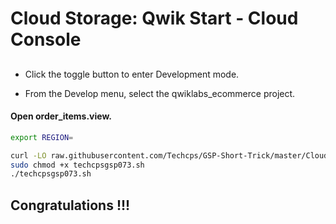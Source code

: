 
# Cloud Storage: Qwik Start - Cloud Console














## 

- Click the toggle button to enter Development mode.

- From the Develop menu, select the qwiklabs_ecommerce project.

#### Open order_items.view.


```bash
export REGION=

curl -LO raw.githubusercontent.com/Techcps/GSP-Short-Trick/master/Cloud%20Storage:%20Qwik%20Start%20-%20Cloud%20Console/techcpsgsp073.sh
sudo chmod +x techcpsgsp073.sh
./techcpsgsp073.sh
```



## Congratulations !!!

